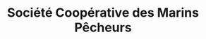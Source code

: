 ---
title: "Société Coopérative des Marins Pêcheurs"
url: /le-grau-du-roi/societe-cooperative-des-marins-pecheurs/
shop: bateau
---